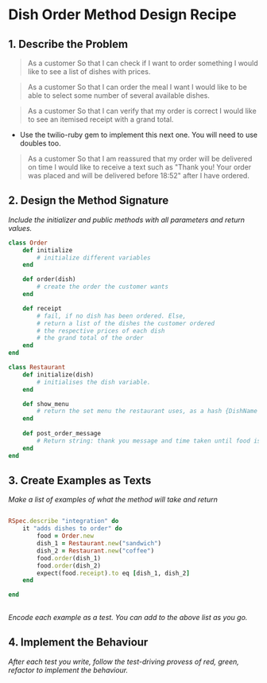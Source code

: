 # Dish Order Method Design Recipe

## 1. Describe the Problem

> As a customer
> So that I can check if I want to order something
> I would like to see a list of dishes with prices.

> As a customer
> So that I can order the meal I want
> I would like to be able to select some number of several available dishes.

> As a customer
> So that I can verify that my order is correct
> I would like to see an itemised receipt with a grand total.

* Use the twilio-ruby gem to implement this next one. You will need to use doubles too.

> As a customer
> So that I am reassured that my order will be delivered on time
> I would like to receive a text such as "Thank you! Your order was placed and will be delivered before 18:52" after I have ordered.

## 2. Design the Method Signature

_Include the initializer and public methods with all parameters and return values._

```ruby
class Order
    def initialize
        # initialize different variables
    end

    def order(dish)
        # create the order the customer wants
    end

    def receipt
        # fail, if no dish has been ordered. Else,
        # return a list of the dishes the customer ordered
        # the respective prices of each dish
        # the grand total of the order
    end
end

class Restaurant
    def initialize(dish)
        # initialises the dish variable.
    end

    def show_menu
        # return the set menu the restaurant uses, as a hash {DishName => DishPrice}
    end
    
    def post_order_message
        # Return string: thank you message and time taken until food is with the customer.
    end    
end
```

## 3. Create Examples as Texts

_Make a list of examples of what the method will take and return_

```ruby

RSpec.describe "integration" do
    it "adds dishes to order" do
        food = Order.new
        dish_1 = Restaurant.new("sandwich")
        dish_2 = Restaurant.new("coffee")
        food.order(dish_1)
        food.order(dish_2)
        expect(food.receipt).to eq [dish_1, dish_2]
    end

end
        

```



_Encode each example as a test. You can add to the above list as you go._

## 4. Implement the Behaviour

_After each test you write, follow the test-driving provess of red, green, refactor to implement the behaviour._
